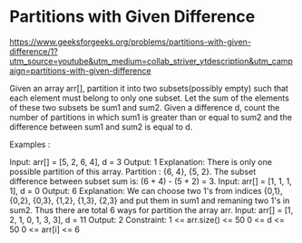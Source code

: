 # Partitions with Given Difference


https://www.geeksforgeeks.org/problems/partitions-with-given-difference/1?utm_source=youtube&utm_medium=collab_striver_ytdescription&utm_campaign=partitions-with-given-difference



Given an array arr[], partition it into two subsets(possibly empty) such that each element must belong to only one subset. Let the sum of the elements of these two subsets be sum1 and sum2. Given a difference d, count the number of partitions in which sum1 is greater than or equal to sum2 and the difference between sum1 and sum2 is equal to d. 

Examples :

Input: arr[] =  [5, 2, 6, 4], d = 3
Output: 1
Explanation: There is only one possible partition of this array. Partition : {6, 4}, {5, 2}. The subset difference between subset sum is: (6 + 4) - (5 + 2) = 3.
Input: arr[] = [1, 1, 1, 1], d = 0 
Output: 6 
Explanation: We can choose two 1's from indices {0,1}, {0,2}, {0,3}, {1,2}, {1,3}, {2,3} and put them in sum1 and remaning two 1's in sum2.
Thus there are total 6 ways for partition the array arr. 
Input: arr[] = [1, 2, 1, 0, 1, 3, 3], d = 11
Output: 2
Constraint:
1 <= arr.size() <= 50
0 <= d  <= 50
0 <= arr[i] <= 6
